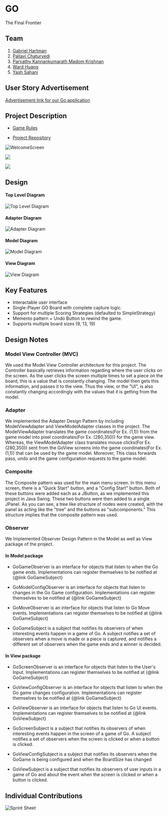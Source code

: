# GO

The Final Frontier


## Team

1. [Gabriel Hartman](https://github.com/ghartman1620)
2. [Pallavi Chaturvedi](https://github.com/pallavichaturvedi)
3. [Parvathy Kannankumarath Madom Krishnan](https://github.com/parvathysjsu)
4. [Ward Huang](https://github.com/Huang-W)
5. [Yash Sahani](https://github.com/ysahani)


## User Story Advertisement

[Advertisement link for our Go application](https://www.youtube.com/watch?v=v47HjLz63co&feature=youtu.be)

## Project Description

* [Game Rules](https://senseis.xmp.net/?BasicRulesOfGo) 

* [Project Repository](https://github.com/nguyensjsu/fa19-202-underwater-softball) 

![WelcomeScreen](/readme/WelcomeScreen.png)

![](/readme/ConfigStart-min.gif)

![](/readme/GoGame-min.gif)

## Design

#### Top Level Diagram
![Top Level Diagram](/design/1-TopLevelDiagram.png)

#### Adapter Diagram
![Adapter Diagram](/design/2-GoAdapterDiagram.png)

#### Model Diagram
![Model Diagram](/design/3-GoModelDiagram.png)

#### View Diagram
![View Diagram](/design/4-GoViewDiagram.png)

## Key Features
* Interactable user interface
* Single-Player GO Board with complete capture logic.
* Support for multiple Scoring Strategies (defaulted to SimpleStrategy)
* Memento pattern + Undo Button to rewind the game.
* Supports multiple board sizes (9, 13, 19)

## Design Notes

### Model View Controller (MVC)
We used the Model View Controller architecture for this project.  The Controller basically retrieves information regarding where the user clicks on the screen. As the user clicks the screen multiple times to set a piece on the board, this is a value that is constantly changing.  The model then gets this information, and passes it to the view.  Thus the view, or the "UI", is also constantly changing accordingly with the values that it is getting from the model.  

### Adapter
We implemented the Adapter Design Pattern by including ModelViewAdapter and ViewModelAdapter classes in the project. The ModelViewAdapter translates the game coordinates(For Ex. (1,1)) from the game model into pixel coordinates(For Ex. (280,350)) for the game view. Whereas, the ViewModelAdapter class translates mouse clicks(For Ex. (280,350)) sent from the GoView screens into the game coordinates(For Ex. (1,1)) that can be used by the game model. Moreover, This class forwards pass, undo and the game configuration requests to the game model.

### Composite
The Ccmposite pattern was used for the main menu screen.  In this menu screen, there is a "Quick Start" button, and a "Config Start" button.  Both of these buttons were added each as a JButton, as we implemented this project in Java Swing.  These two buttons were then added to a single JPanel.  As you can see, a tree like structure of nodes were created, with the panel as acting like the "tree" and the buttons as "subcomponents."  This structure implies that the composite pattern was used.

### Observer
We Implemented Observer Design Pattern in the Model as well as View package of the project.

#### In Model package 

* GoGameObserver is an interface for objects that listen to when the Go game ends. Implementations can register themselves to   be notified at {@link GoGameSubject}

* GoModelConfigObserver is an interface for objects that listen to changes in the Go Game configuration. Implementations         can register themselves to be notified at {@link GoGameSubject}

* GoMoveObserver is an interface for objects that listen to Go Move events. Implementations can register themselves to be       notified at {@link GoGameSubject}

* GoGameSubject is a subject that notifies its observers of when interesting events happen in a game of Go. A subject notifies   a set of observers when a move is made or a piece is captured, and notifies a different set of observers when the game ends   and a winner is decided.
 
#### In View package

* GoScreenObserver is an interface for objects that listen to the User's Input. Implementations can register themselves to be   notified at {@link GoGameSubject}

* GoViewConfigObserver is an interface for objects that listen to when the Go game changes configuration. Implementations can   register themselves to be notified at {@link GoGameSubject}

* GoViewObserver is an interface for objects that listen to Go UI events. Implementations can register themselves to be         notified at {@link GoViewSubject}

* GoScreenSubject is a subject that notifies its observers of when interesting events happen in the screen of a game of Go. A   subject notifies a set of observers when the screen is clicked or when a button is clicked.

* GoViewConfigSubject is a subject that notifies its observers when the GoGame is being configured and when the BoardSize has   changed

* GoViewSubject is a subject that notifies its observers of user inputs in a game of Go and about the event when the screen is   clicked or when a button is clicked.

## Individual Contributions

![Sprint Sheet](/readme/sprint_sheet.png)
